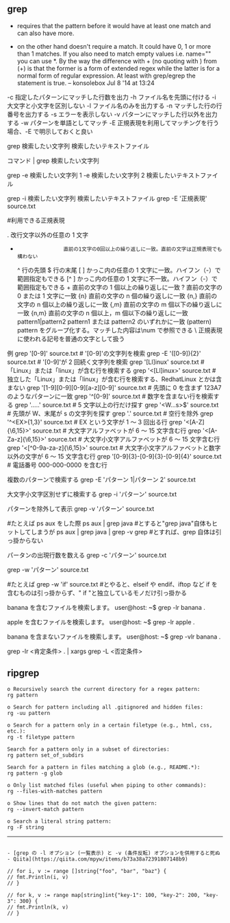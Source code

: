 ## grep

- requires that the pattern before it would have at least one match and can also have more.

* on the other hand doesn't require a match. It could have 0, 1 or more than 1 matches.
  If you also need to match empty values i.e. name="" you can use \*.
  By the way the difference with + (no quoting with \) from (\+) is that the former is a form of extended regex while the latter is for a normal form of regular expression.
  At least with grep/egrep the statement is true. – konsolebox Jul 8 '14 at 13:24

-c 指定したパターンにマッチした行数を出力
-h ファイル名を先頭に付ける
-i 大文字と小文字を区別しない
-l ファイル名のみを出力する
-n マッチした行の行番号を出力する
-s エラーを表示しない
-v パターンにマッチした行以外を出力する
-w パターンを単語としてマッチ
-E 正規表現を利用してマッチングを行う場合、-E で明示しておくと良い

grep 検索したい文字列 検索したいテキストファイル

コマンド | grep 検索したい文字列

grep -e 検索したい文字列 1 -e 検索したい文字列 2 検索したいテキストファイル

grep -i 検索したい文字列 検索したいテキストファイル
grep -E '正規表現' source.txt

#利用できる正規表現

. 改行文字以外の任意の 1 文字

-                    直前の1文字の0回以上の繰り返しに一致。直前の文字は正規表現でも構わない
  ^ 行の先頭
  $ 行の末尾
  [ ] かっこ内の任意の 1 文字に一致。ハイフン（-）で範囲指定もできる
  [^ ] かっこ内の任意の 1 文字に不一致。ハイフン（-）で範囲指定もできる
  \+ 直前の文字の 1 個以上の繰り返しに一致
  \? 直前の文字の 0 または 1 文字に一致
  \{n\} 直前の文字の n 個の繰り返しに一致
  \{n,\} 直前の文字の n 個以上の繰り返しに一致
  \{,m\} 直前の文字の m 個以下の繰り返しに一致
  \{n,m\} 直前の文字の n 個以上，m 個以下の繰り返しに一致
  pattern1\|pattern2 pattern1 または pattern2 のいずれかに一致
  \(pattern\) pattern をグループ化する。マッチした内容は\num で参照できる
  \ 正規表現に使われる記号を普通の文字として扱う

例
grep '\[0-9]' source.txt # '[0-9]'の文字列を検索
grep -E '(\[0-9]){2}' source.txt # '[0-9]'が 2 回続く文字列を検索
grep '[Ll]inux' source.txt # 「Linux」または「linux」が含む行を検索する
grep '\<[Ll]inux\>' source.txt # 独立した「Linux」または「linux」が含む行を検索する、RedhatLinux とかは含まない
grep '[1-9][0-9][0-9][a-z][0-9]' source.txt # 先頭に 0 を含まず 123A7 のようなパターンに一致
grep '^[0-9]' source.txt # 数字を含まない行を検索する
grep '.....' source.txt # 5 文字以上の行だけ探す
grep '\<W...s\>$' source.txt # 先頭が W、末尾が s の文字列を探す
grep '.' source.txt # 空行を除外
grep '^\<EX\>\{1,3\}' source.txt # EX という文字が 1 ～ 3 回出る行
grep '\<[A-Z]\{\6,15\}\>' source.txt # 大文字アルファベットが 6 ～ 15 文字含む行
grep '\<[A-Za-z]\{\6,15\}\>' source.txt # 大文字小文字アルファベットが 6 ～ 15 文字含む行
grep '\<[^0-9a-za-z]\{\6,15\}\>' source.txt # 大文字小文字アルファベットと数字以外の文字が 6 ～ 15 文字含む行
grep '[0-9]\{3\}-[0-9]\{3\}-[0-9]\{4\}' source.txt # 電話番号 000-000-0000 を含む行

複数のパターンで検索する
grep -E 'パターン 1|パターン 2' source.txt

大文字小文字区別せずに検索する
grep -i 'パターン' source.txt

パターンを除外して表示
grep -v 'パターン' source.txt

#たとえば ps aux をした際
ps aux | grep java #とすると"grep java"自体もヒットしてしまうが
ps aux | grep java | grep -v grep #とすれば、grep 自体は引っ掛からない

パータンの出現行数を数える
grep -c 'パターン' source.txt

grep -w 'パターン' source.txt

#たとえば
grep -w 'if' source.txt #とやると、elseif や endif、iftop など if を含むものは引っ掛からず、" if "と独立しているモノだけ引っ掛かる

banana を含むファイルを検索します。
user@host: ~$ grep -lr banana .

apple を含むファイルを検索します。
user@host: ~$ grep -lr apple .

banana を含まないファイルを検索します。
user@host: ~$ grep -vlr banana .

grep -lr <肯定条件> . | xargs grep -L <否定条件>

## ripgrep

```
o Recursively search the current directory for a regex pattern:
rg pattern

o Search for pattern including all .gitignored and hidden files:
rg -uu pattern

o Search for a pattern only in a certain filetype (e.g., html, css, etc.):
rg -t filetype pattern

Search for a pattern only in a subset of directories:
rg pattern set_of_subdirs

Search for a pattern in files matching a glob (e.g., README.*):
rg pattern -g glob

o Only list matched files (useful when piping to other commands):
rg --files-with-matches pattern

o Show lines that do not match the given pattern:
rg --invert-match pattern

o Search a literal string pattern:
rg -F string
```

---

```

- [grep の -l オプション (一覧表示) と -v (条件反転) オプションを併用すると死ぬ - Qiita](https://qiita.com/mpyw/items/b73a38a72391807148b9)

// for i, v := range []string{"foo", "bar", "baz"} {
// fmt.Println(i, v)
// }

// for k, v := range map[string]int{"key-1": 100, "key-2": 200, "key-3": 300} {
// fmt.Println(k, v)
// }
```
